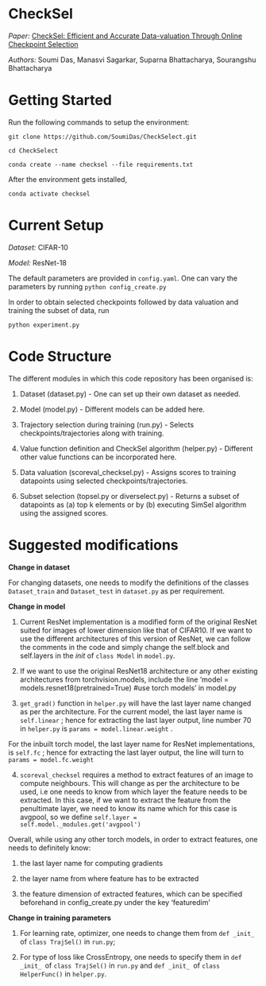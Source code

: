 # CheckSel

<i>Paper:</i> [CheckSel: Efficient and Accurate Data-valuation Through Online Checkpoint Selection](https://arxiv.org/abs/2203.06814)

<i>Authors:</i> Soumi Das, Manasvi Sagarkar, Suparna Bhattacharya, Sourangshu Bhattacharya

# Getting Started

Run the following commands to setup the environment:

```
git clone https://github.com/SoumiDas/CheckSelect.git

cd CheckSelect

conda create --name checksel --file requirements.txt
```

After the environment gets installed,

```
conda activate checksel
```
# Current Setup

<i>Dataset:</i> CIFAR-10

<i>Model:</i> ResNet-18

The default parameters are provided in ```config.yaml```. One can vary the parameters by running ```python config_create.py```

In order to obtain selected checkpoints followed by data valuation and training the subset of data, run

```python experiment.py```

# Code Structure

The different modules in which this code repository has been organised is:

1. Dataset (dataset.py) - One can set up their own dataset as needed.

2. Model (model.py) - Different models can be added here.

3. Trajectory selection during training (run.py) - Selects checkpoints/trajectories along with training.

4. Value function definition and CheckSel algorithm (helper.py) - Different other value functions can be incorporated here.

5. Data valuation (scoreval_checksel.py) - Assigns scores to training datapoints using selected checkpoints/trajectories.

6. Subset selection (topsel.py or diverselect.py) - Returns a subset of datapoints as (a) top k elements or by (b) executing SimSel algorithm using the assigned scores. 


# Suggested modifications

<b> Change in dataset </b>

For changing datasets, one needs to modify the definitions of the classes ```Dataset_train``` and ```Dataset_test``` in ```dataset.py``` as per requirement.

<b> Change in model </b>

1. Current ResNet implementation is a modified form of the original ResNet suited for images of lower dimension like that of CIFAR10. If we want to use the different architectures of this version of ResNet, we can follow the comments in the code and simply change the self.block and self.layers in the _init_ of ```class Model``` in ```model.py```.

2. If we want to use the original ResNet18 architecture or any other existing architectures from torchvision.models, include the line 
‘model = models.resnet18(pretrained=True) #use torch models’ in model.py

3. ```get_grad()``` function in ```helper.py``` will have the last layer name changed as per the architecture. For the current model, the last layer name is ```self.linear``` ; hence for extracting the last layer output, line number 70 in ```helper.py``` is ```params = model.linear.weight``` .

For the inbuilt torch model, the last layer name for ResNet implementations, is ```self.fc``` ; hence for extracting the last layer output, the line will turn to ```params = model.fc.weight```

4. ```scoreval_checksel``` requires a method to extract features of an image to compute neighbours. This will change as per the architecture to be used, i.e one needs to know from which layer the feature needs to be extracted. In this case, if we want to extract the feature from the penultimate layer, we need to know its name which for this case is avgpool, so we define ```self.layer = self.model._modules.get('avgpool')```

Overall, while using any other torch models, in order to extract features, one needs to definitely know:

1. the last layer name for computing gradients

2. the layer name from where feature has to be extracted

3. the feature dimension of extracted features, which can be specified beforehand in config_create.py under the key ‘featuredim’

<b> Change in training parameters </b>

1. For learning rate, optimizer, one needs to change them from ```def _init_ ```of ```class TrajSel()``` in ```run.py```; 

2. For type of loss like CrossEntropy, one needs to specify them in ```def _init_ ```of ```class TrajSel()``` in ```run.py``` and ```def _init_ ```of ```class HelperFunc()``` in ```helper.py```.

